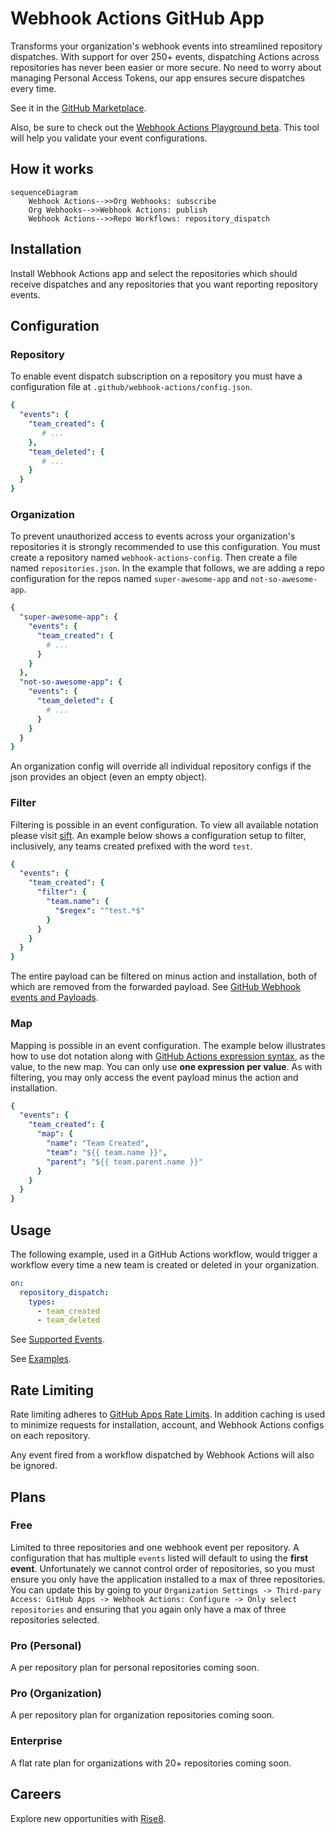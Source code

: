 # Webhook Actions GitHub App

Transforms your organization's webhook events into streamlined repository dispatches. With support for over 250+ events, dispatching Actions across repositories has never been easier or more secure. No need to worry about managing Personal Access Tokens, our app ensures secure dispatches every time.

See it in the [GitHub Marketplace](https://github.com/marketplace/webhook-actions).

Also, be sure to check out the [Webhook Actions Playground beta](https://rise8-us.github.io/webhook-actions/). This tool will help you validate your event configurations.

## How it works

```mermaid
sequenceDiagram
    Webhook Actions-->>Org Webhooks: subscribe
    Org Webhooks-->>Webhook Actions: publish
    Webhook Actions-->>Repo Workflows: repository_dispatch
```

## Installation

Install Webhook Actions app and select the repositories which should receive dispatches and any repositories that you
want reporting repository events.

## Configuration

### Repository

To enable event dispatch subscription on a repository you must have a configuration file
at `.github/webhook-actions/config.json`.

```yaml
{
  "events": {
    "team_created": {
       # ...
    },
    "team_deleted": {
       # ...
    }
  }
}
```

### Organization

To prevent unauthorized access to events across your organization's repositories it is strongly recommended to use this
configuration. You must create a repository named `webhook-actions-config`. Then create a file
named `repositories.json`. In the example that follows, we are adding a repo configuration for the repos
named `super-awesome-app` and `not-so-awesome-app`.

```yaml
{
  "super-awesome-app": {
    "events": {
      "team_created": {
        # ...
      }
    }
  },
  "not-so-awesome-app": {
    "events": {
      "team_deleted": {
        # ...
      }
    }
  }
}
```

An organization config will override all individual repository configs if the json provides an object (even an empty
object).

### Filter

Filtering is possible in an event configuration. To view all available notation please
visit [sift](https://www.npmjs.com/package/sift). An example below shows a configuration setup to filter, inclusively,
any teams created prefixed with the word `test`.

```yaml
{
  "events": {
    "team_created": {
      "filter": {
        "team.name": {
          "$regex": "^test.*$"
        }
      }
    }
  }
}
```

The entire payload can be filtered on minus action and installation, both of which are removed from the forwarded
payload.
See [GitHub Webhook events and Payloads](https://docs.github.com/en/developers/webhooks-and-events/webhooks/webhook-events-and-payloads).

### Map

Mapping is possible in an event configuration. The example below illustrates how to use dot notation along with [GitHub
Actions expression syntax](https://docs.github.com/en/actions/learn-github-actions/expressions), as the value, to the
new map. You can only use **one expression per value**. As with filtering, you may only access the event payload minus
the action and installation.

```yaml
{
  "events": {
    "team_created": {
      "map": {
        "name": "Team Created",
        "team": "${{ team.name }}",
        "parent": "${{ team.parent.name }}"
      }
    }
  }
}

```

## Usage

The following example, used in a GitHub Actions workflow, would trigger a workflow every time a new team is created or
deleted in your organization.

```yaml
on:
  repository_dispatch:
    types:
      - team_created
      - team_deleted
```

See [Supported Events](supported-events.md).

See [Examples](./examples).

## Rate Limiting

Rate limiting adheres
to [GitHub Apps Rate Limits](https://docs.github.com/en/developers/apps/building-github-apps/rate-limits-for-github-apps).
In addition caching is used to minimize requests for installation, account, and Webhook Actions configs on each
repository.

Any event fired from a workflow dispatched by Webhook Actions will also be ignored.

## Plans

### Free

Limited to three repositories and one webhook event per repository. A configuration that has multiple `events` listed
will default to using the **first event**. Unfortunately we cannot control order of repositories, so you must ensure you
only have the application installed to a max of three repositories. You can update this by going to
your `Organization Settings -> Third-pary Access: GitHub Apps -> Webhook Actions: Configure -> Only select repositories`
and ensuring that you again only have a max of three repositories selected.

### Pro (Personal)

A per repository plan for personal repositories coming soon.

### Pro (Organization)

A per repository plan for organization repositories coming soon.

### Enterprise

A flat rate plan for organizations with 20+ repositories coming soon.

## Careers

Explore new opportunities with [Rise8](https://rise8.us/careers/).

